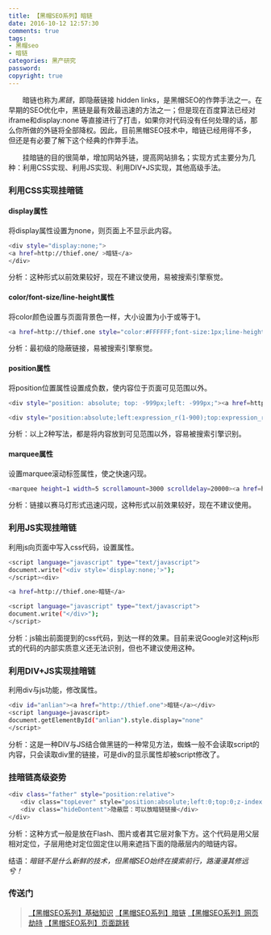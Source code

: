 ```yaml
---
title: 【黑帽SEO系列】暗链
date: 2016-10-12 12:57:30
comments: true
tags: 
- 黑帽seo
- 暗链
categories: 黑产研究
password:
copyright: true
---
```


　　暗链也称为*黑链*，即隐蔽链接 hidden links，是黑帽SEO的作弊手法之一。在早期的SEO优化中，黑链是最有效最迅速的方法之一；但是现在百度算法已经对iframe和display:none 等直接进行了打击，如果你对代码没有任何处理的话，那么你所做的外链将全部降权。因此，目前黑帽SEO技术中，暗链已经用得不多，但还是有必要了解下这个经典的作弊手法。

　　挂暗链的目的很简单，增加网站外链，提高网站排名；实现方式主要分为几种：利用CSS实现、利用JS实现、利用DIV+JS实现，其他高级手法。

### 利用CSS实现挂暗链

#### display属性
将display属性设置为none，则页面上不显示此内容。
```bash
<div style="display:none;">
<a href=http://thief.one/ >暗链</a>
</div>
```
分析：这种形式以前效果较好，现在不建议使用，易被搜索引擎察觉。

#### color/font-size/line-height属性
将color颜色设置与页面背景色一样，大小设置为小于或等于1。
```bash
<a href=http://thief.one style="color:#FFFFFF;font-size:1px;line-height:1px ;">暗链</a>
```
分析：最初级的隐蔽链接，易被搜索引擎察觉。

#### position属性
将position位置属性设置成负数，使内容位于页面可见范围以外。
```bash
<div style="position: absolute; top: -999px;left: -999px;"><a href=http://thief.one >暗链</a></div>
```
```bash
<div style="position:absolute;left:expression_r(1-900);top:expression_r(3-999);"><a href=http://thief.one >暗链</a></div>
```
分析：以上2种写法，都是将内容放到可见范围以外，容易被搜索引擎识别。

#### marquee属性
设置marquee滚动标签属性，使之快速闪现。
```bash
<marquee height=1 width=5 scrollamount=3000 scrolldelay=20000><a href=http://thief.one >暗链</a></marquee>
```
分析：链接以赛马灯形式迅速闪现，这种形式以前效果较好，现在不建议使用。

### 利用JS实现挂暗链
利用js向页面中写入css代码，设置属性。
```bash
<script language="javascript" type="text/javascript">
document.write("<div style='display:none;'>");
</script><div>

<a href=http://thief.one>暗链</a>

<script language="javascript" type="text/javascript">
document.write("</div>");
</script>
```
分析：js输出前面提到的css代码，到达一样的效果。目前来说Google对这种js形式的代码的内部实质意义还无法识别，但也不建议使用这种。

### 利用DIV+JS实现挂暗链
利用div与js功能，修改属性。
```bash
<div id="anlian"><a href="http://thief.one">暗链</a></div>
<script language=javascript>
document.getElementById("anlian").style.display="none"
</script>
```
分析：这是一种DIV与JS结合做黑链的一种常见方法，蜘蛛一般不会读取script的内容，只会读取div里的链接，可是div的显示属性却被script修改了。

### 挂暗链高级姿势
```bash
<div class="father" style="position:relative">
　　<div class="topLever" style="position:absolute;left:0;top:0;z-index:999; width:90%;height:100px;border:1px solid #333;background:#eee">遮挡层：可以放图片或者Flash</div>
　　<div class="hideDontent">隐蔽层：可以放暗链链接</div>
</div>
```
分析：这种方式一般是放在Flash、图片或者其它层对象下方。这个代码是用父层相对定位，子层用绝对定位固定住以用来遮挡下面的隐蔽层内的暗链内容。


结语：*暗链不是什么新鲜的技术，但黑帽SEO始终在摸索前行，路漫漫其修远兮！*

### 传送门

>[【黑帽SEO系列】基础知识](http://thief.one/2016/10/09/%E9%BB%91%E5%B8%BDSEO%E4%B9%8B%E5%9F%BA%E7%A1%80%E7%9F%A5%E8%AF%86/)
[【黑帽SEO系列】暗链](http://thief.one/2016/10/12/%E9%BB%91%E5%B8%BDSEO%E4%B9%8B%E6%9A%97%E9%93%BE/)
[【黑帽SEO系列】网页劫持](http://thief.one/2016/10/12/%E9%BB%91%E5%B8%BDSEO%E4%B9%8B%E7%BD%91%E9%A1%B5%E5%8A%AB%E6%8C%81/)
[【黑帽SEO系列】页面跳转](http://thief.one/2016/10/10/%E9%BB%91%E5%B8%BDSEO%E4%B9%8B%E9%A1%B5%E9%9D%A2%E8%B7%B3%E8%BD%AC/)
